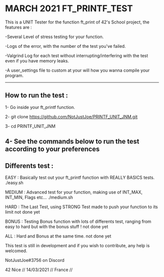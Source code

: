 # MARCH 2021 FT_PRINTF_TEST

This is a UNIT Tester for the function ft_print of 42's School project, the features are :

-Several Level of stress testing for your function.

-Logs of the error, with the number of the test you've failed.

-Valgrind Log for each test without interrupting/interfering with the test even if you have memory leaks.

-A user_settings file to custom at your will how you wanna compile your program.

---------------------
How to run the test :
---------------------
1- Go inside your ft_printf function.

2- git clone https://github.com/NotJustJoe/PRINTF_UNIT_JNM.git

3- cd PRINTF_UNIT_JNM

4- See the commands below to run the test according to your preferences
---------------------
Differents test :
---------------------
EASY : Basically test out your ft_printf function with REALLY BASICS tests.
./easy.sh

MEDIUM : Advanced test for your function, making use of INT_MAX, INT_MIN, Flags etc...
./medium.sh

HARD : The Last Test, using STRONG Test made to push your function to its limit
not done yet

BONUS : Testing Bonus function with lots of differents test, ranging from easy to hard but with the bonus stuff !
not done yet

ALL : Hard and Bonus at the same time.
not done yet

This test is still in development and if you wish to contribute, any help is welcomed.

NotJustJoe#3756 on Discord

42 Nice // 14/03/2021 // France //